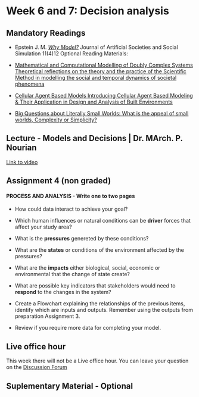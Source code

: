 # Week 6 and 7: Decision analysis

## Mandatory Readings 

* Epstein J. M. *[Why Model?](https://www.jasss.org/11/4/12.html)* Journal of Artificial Societies and Social Simulation 11(4)12
Optional Reading Materials:

* [Mathematical and Computational Modelling of Doubly Complex Systems Theoretical reflections on the theory and the practice of the Scientific Method in modelling the social and temporal dynamics of societal phenomena](https://www.researchgate.net/publication/337922945_Mathematical_and_Computational_Modelling_of_Doubly_Complex_Systems_Theoretical_reflections_on_the_theory_and_the_practice_of_the_Scientific_Method_in_modelling_the_social_and_temporal_dynamics_of_soci)
* [Cellular Agent Based Models Introducing Cellular Agent Based Modeling & Their Application in Design and Analysis of Built Environments](https://www.researchgate.net/publication/332671951_Cellular_Agent_Based_Models_Introducing_Cellular_Agent_Based_Modeling_Their_Application_in_Design_and_Analysis_of_Built_Environments)
* [Big Questions about Literally Small Worlds: What is the appeal of small worlds, Complexity or Simplicity?](https://www.researchgate.net/publication/352159518_Big_Questions_about_Literally_Small_Worlds_What_is_the_appeal_of_small_worlds_Complexity_or_Simplicity)

## Lecture - Models and Decisions | Dr. MArch. P. Nourian

[Link to video](video)


## Assignment 4 (non graded)

#### PROCESS AND ANALYSIS - Write one to two pages

*  How could data interact to achieve your goal? 
*  Which human influences or natural conditions can be **driver** forces that affect your study area?
*  What is the **pressures** genereted by these conditions?
*  What are the **states** or conditions of the environment affected by the pressures?
*  What are the **impacts** either biological, social, economic or environmental that the change of state create?
*  What are possible key indicators that stakeholders would need to **respond** to the changes in the system?

* Create a Flowchart explaining the relationships of the previous items, identify which are inputs and outputs.  Remember using the outputs from preparation Assignment 3.
* Review if you require more data for completing your model.

## Live office hour 

This week there will not be a Live office hour. You can leave your question on the [Discussion Forum](https://canvas.vu.nl/courses/80299/discussion_topics/790978)


## Suplementary Material - Optional

 
